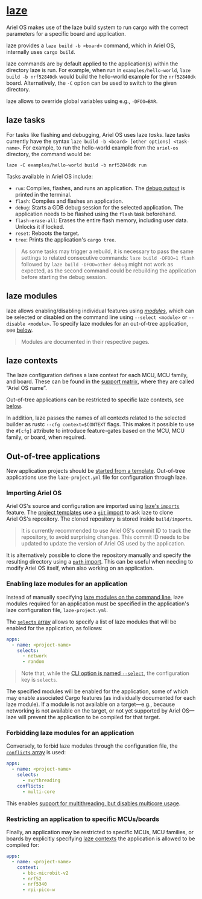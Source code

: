 # [laze]

Ariel OS makes use of the laze build system to run cargo with the
correct parameters for a specific board and application.

laze provides a `laze build -b <board>` command, which in Ariel OS, internally uses `cargo build`.

laze commands are by default applied to the application(s) within the directory laze is run.
For example, when run in `examples/hello-world`, `laze build -b nrf52840dk`
would build the hello-world example for the `nrf52840dk` board.
Alternatively, the `-C` option can be used to switch to the given directory.

laze allows to override global variables using e.g., `-DFOO=BAR`.

## laze tasks

For tasks like flashing and debugging, Ariel OS uses laze *tasks*.
laze tasks currently have the syntax `laze build -b <board> [other options] <task-name>`.
For example, to run the hello-world example from the `ariel-os` directory, the command would be:

    laze -C examples/hello-world build -b nrf52840dk run

Tasks available in Ariel OS include:

- `run`: Compiles, flashes, and runs an application. The [debug output](./debug-console.md) is printed in the terminal.
- `flash`: Compiles and flashes an application.
- `debug`: Starts a GDB debug session for the selected application.
  The application needs to be flashed using the `flash` task beforehand.
- `flash-erase-all`: Erases the entire flash memory, including user data. Unlocks it if locked.
- `reset`: Reboots the target.
- `tree`: Prints the application's `cargo tree`.

> As some tasks may trigger a rebuild, it is necessary to pass the same settings to related consecutive commands:
`laze build -DFOO=1 flash` followed by `laze build -DFOO=other debug` might not
work as expected, as the second command could be rebuilding the application
before starting the debug session.

## laze modules

laze allows enabling/disabling individual features using [*modules*](#laze-modules), which can be selected
or disabled on the command line using `--select <module>` or `--disable <module>`.
To specify laze modules for an out-of-tree application, see [below](#enabling-laze-modules-for-an-application).

> Modules are documented in their respective pages.

[laze]: https://kaspar030.github.io/laze/dev/

## laze contexts

The laze configuration defines a laze context for each MCU, MCU family, and board.
These can be found in the [support matrix](./hardware-functionality-support.html), where they are called “Ariel OS name”.

Out-of-tree applications can be restricted to specific laze contexts, see [below](#restricting-an-application-to-specific-mcusboards).

In addition, laze passes the names of all contexts related to the selected builder as rustc `--cfg context=$CONTEXT` flags.
This makes it possible to use the `#[cfg]` attribute to introduce feature-gates based on the MCU, MCU family, or board, when required.

## Out-of-tree applications

New application projects should be [started from a template](./getting-started.md#starting-an-application-project-from-a-template-repository).
Out-of-tree applications use the `laze-project.yml` file for configuration through laze.

### Importing Ariel OS

Ariel OS's source and configuration are imported using [laze's `imports`][laze-imports-book] feature.
The [project templates](./getting-started.md#starting-an-application-project-from-a-template-repository) use a [`git` import][laze-git-import-book] to ask laze to clone Ariel OS's repository.
The cloned repository is stored inside `build/imports`.

> It is currently recommended to use Ariel OS's commit ID to track the repository, to avoid surprising changes.
> This commit ID needs to be updated to update the version of Ariel OS used by the application.

It is alternatively possible to clone the repository manually and specify the resulting directory using a [`path` import][laze-path-import-book].
This can be useful when needing to modify Ariel OS itself, when also working on an application.

### Enabling laze modules for an application

Instead of manually specifying [laze modules on the command line](#laze-modules), laze modules required for an application must be specified in the application's laze configuration file, `laze-project.yml`.

The [`selects` array][laze-module-selects-book] allows to specify a list of laze modules that will be enabled for the application, as follows:

```yaml
apps:
  - name: <project-name>
    selects:
      - network
      - random
```

> Note that, while the [CLI option is named `--select`](#laze-modules), the configuration key is `selects`.

The specified modules will be enabled for the application, some of which may enable associated Cargo features (as individually documented for each laze module).
If a module is not available on a target—e.g., because networking is not available on the target, or not yet supported by Ariel OS—laze will prevent the application to be compiled for that target.

### Forbidding laze modules for an application

Conversely, to forbid laze modules through the configuration file, the [`conflicts` array][laze-module-conflicts-book] is used:

```yaml
apps:
  - name: <project-name>
    selects:
      - sw/threading
    conflicts:
      - multi-core
```

This enables [support for multithreading, but disables multicore usage](./multithreading.md#multicore-support).

### Restricting an application to specific MCUs/boards

Finally, an application may be restricted to specific MCUs, MCU families, or boards by explicitly specifying [laze contexts](#laze-contexts) the application is allowed to be compiled for:

```yaml
apps:
  - name: <project-name>
    context:
      - bbc-microbit-v2
      - nrf52
      - nrf5340
      - rpi-pico-w
```

[laze-imports-book]: https://kaspar030.github.io/laze/dev/reference/imports.html
[laze-git-import-book]: https://kaspar030.github.io/laze/dev/reference/import/git.html
[laze-path-import-book]: https://kaspar030.github.io/laze/dev/reference/import/path.html
[laze-module-selects-book]: https://kaspar030.github.io/laze/dev/reference/module/selects.html
[laze-module-conflicts-book]: https://kaspar030.github.io/laze/dev/reference/module/conflicts.html
